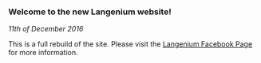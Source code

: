 ### Welcome to the new Langenium website!
_11th of December 2016_

This is a full rebuild of the site. Please visit the [Langenium Facebook Page](http://facebook.com/Langenium) for more information.

